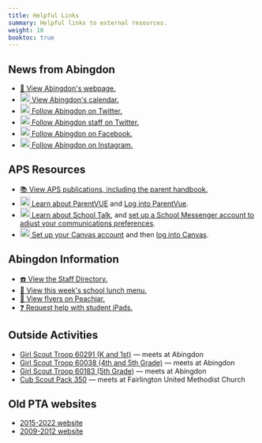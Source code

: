 ```yaml
---
title: Helpful Links
summary: Helpful links to external resources.
weight: 10
booktoc: true
---
```


## News from Abingdon
- [🏫 View Abingdon's webpage.](https://abingdon.apsva.us/)
- [<img src="/svg/Calendar.svg" height="20" width="20" alt="Calendar logo"> View Abingdon's calendar.](https://abingdon.apsva.us/calendar/)
- [<img src="/svg/Twitter.svg" height="20" width="20" alt="Twitter logo"> Follow Abingdon on Twitter.](https://twitter.com/AbingdonGIFT)
- [<img src="/svg/Twitter.svg" height="20" width="20" alt="Twitter logo"> Follow Abingdon staff on Twitter.](https://twitter.com/i/lists/218686586)
- [<img src="/svg/Facebook.svg" height="20" width="20" alt="Facebook logo"> Follow Abingdon on Facebook.](https://facebook.com/AbingdonES)
- [<img src="/svg/Instagram.svg" height="20" width="20" alt="Instagram logo"> Follow Abingdon on Instagram.](https://www.instagram.com/abingdonesgift/)
<!--- [<img src="/svg/RSS.svg" height="20" width="20" alt="RSS logo"> Subscribe to Abindgon's RSS feed.](https://abingdon.apsva.us/feed/)
-->

## APS Resources
- [📚 View APS publications, including the parent handbook.](https://www.apsva.us/publications/)
- [<img src="/svg/ParentVUE.svg" height="20" width="20" alt="ParentVUE logo"> Learn about ParentVUE](https://www.apsva.us/family-access-center/) and [Log into ParentVue](https://vue.apsva.us).
- [<img src="/svg/SchoolMessenger.svg" height="20" width="20" alt="SchoolMessenger logo"> Learn about School Talk](https://www.apsva.us/schooltalk/), and [set up a School Messenger account to adjust your communications preferences](https://go.schoolmessenger.com/).
- [<img src="/svg/Canvas.svg" height="20" width="20" alt="Canvas logo"> Set up your Canvas account](https://www.apsva.us/digital-devices/digital-learning-device-help/canvas/) and then [log into Canvas](https://apsva.instructure.com/login/canvas).

## Abingdon Information
- [☎️ View the Staff Directory.](https://abingdon.apsva.us/staff-directory/)
- [🍱 View this week's school lunch menu.](https://apsva.nutrislice.com/menu/abingdon)
- [📜 View flyers on Peachjar.](https://app.peachjar.com/flyers/all/schools/24854)
- [❓ Request help with student iPads.](https://abingdon.apsva.us/technology/request-tech-help/)

## Outside Activities
- [Girl Scout Troop 60291 (K and 1st)](https://mygs.girlscouts.org/map;troopNumber=Troop%2060291;distanceInMiles=10;address=,,22206,;grades=;season=Current;type=TROOP) — meets at Abingdon
- [Girl Scout Troop 60038 (4th and 5th Grade)](https://mygs.girlscouts.org/map;troopNumber=Troop%2060038;distanceInMiles=10;address=,,22206,;grades=;season=Current;type=TROOP) — meets at Abingdon
- [Girl Scout Troop 60183 (5th Grade)](https://mygs.girlscouts.org/map;troopNumber=Troop%2060183;distanceInMiles=10;address=,,22206,;grades=;season=Current;type=TROOP) — meets at Abingdon
- [Cub Scout Pack 350](https://pack350.mypack.us/) — meets at Fairlington United Methodist Church

## Old PTA websites
- [2015-2022 website](https://abingdonptacommuni.wixsite.com/abingdonpta)
- [2009-2012 website](https://web.archive.org/web/20230307213729/https://sites.google.com/site/abingdonpta/home)